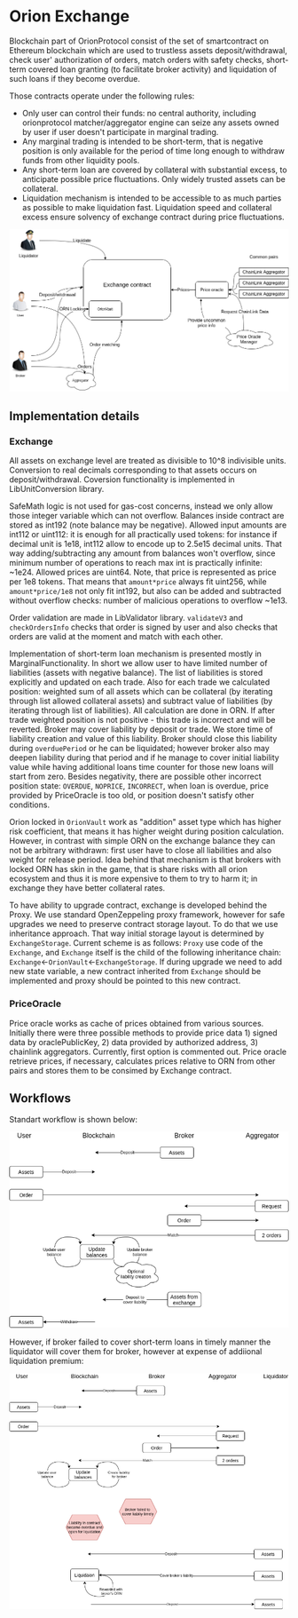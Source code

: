 # Orion Exchange

Blockchain part of OrionProtocol consist of the set of smartcontract on Ethereum blockchain which are used to trustless assets deposit/withdrawal, check user' authorization of orders, match orders with safety checks, short-term covered loan granting (to facilitate broker activity) and liquidation of such loans if they become overdue.

Those contracts operate under the following rules:
* Only user can control their funds: no central authority, including orionprotocol matcher/aggregator engine can seize any assets owned by user if user doesn't participate in marginal trading.
* Any marginal trading is intended to be short-term, that is negative position is only available for the period of time long enough to withdraw funds from other liquidity pools.
* Any short-term loan are covered by collateral with substantial excess, to anticipate possible price fluctuations. Only widely trusted assets can be collateral.
* Liquidation mechanism is intended to be accessible to as much parties as possible to make liquidation fast. Liquidation speed and collateral excess ensure solvency of exchange contract during price fluctuations.

![Scheme](./scheme.png)

## Implementation details

### Exchange
All assets on exchange level are treated as divisible to 10^8 indivisible units. Conversion to real decimals corresponding to that assets occurs on deposit/withdrawal. Coversion functionality is implemented in LibUnitConversion library.

SafeMath logic is not used for gas-cost concerns, instead we only allow those integer variable which can not overflow. Balances inside contract are stored as int192 (note balance may be negative). Allowed input amounts are int112 or uint112: it is enough for all practically used tokens: for instance if decimal unit is 1e18, int112 allow to encode up to 2.5e15 decimal units. That way adding/subtracting any amount from balances won't overflow, since minimum number of operations to reach max int is practically infinite: ~1e24. Allowed prices are uint64. Note, that price is represented as price per 1e8 tokens. That means that `amount*price` always fit uint256, while `amount*price/1e8` not only fit int192, but also can be added and subtracted without overflow checks: number of malicious operations to overflow ~1e13.

Order validation are made in LibValidator library. `validateV3` and `checkOrdersInfo` checks that order is signed by user and also checks that orders are valid at the moment and match with each other.

Implementation of short-term loan mechanism is presented mostly in MarginalFunctionality. In short we allow user to have limited number of liabilities (assets with negative balance). The list of liabilities is stored explicitly and updated on each trade. Also for each trade we calculated position: weighted sum of all assets which can be collateral (by iterating through list allowed collateral assets) and subtract value of liabilities (by iterating through list of liabilities). All calculation are done in ORN. If after trade weighted position is not positive - this trade is incorrect and will be reverted. Broker may cover liability by deposit or trade. We store time of liability creation and value of this liability. Broker should close this liability during `overduePeriod` or he can be liquidated; however broker also may deepen liability during that period and if he manage to cover initial liability value while having additional loans time counter for those new loans will start from zero. Besides negativity, there are possible other incorrect position state: `OVERDUE`, `NOPRICE`, `INCORRECT`, when loan is overdue, price provided by PriceOracle is too old, or position doesn't satisfy other conditions.

Orion locked in `OrionVault` work as "addition" asset type which has higher risk coefficient, that means it has higher weight during position calculation. However, in contrast with simple ORN on the exchange balance they can not be arbitrary withdrawn: first user have to close all liabilities and also weight for release period. Idea behind that mechanism is that brokers with locked ORN has skin in the game, that is share risks with all orion ecosystem and thus it is more expensive to them to try to harm it; in exchange they have better collateral rates.

To have ability to upgrade contract, exchange is developed behind the Proxy. We use standard OpenZeppeling proxy framework, however for safe upgrades we need to preserve contract storage layout. To do that we use inheritance approach. That way initial storage layout is determined by `ExchangeStorage`. Current scheme is as follows: `Proxy` use code of the `Exchange`, and `Exchange` itself is the child of the following inheritance chain: `Exchange`<-`OrionVault`<-`ExchangeStorage`. If during upgrade we need to add new state variable, a new contract inherited from `Exchange` should be implemented and proxy should be pointed to this new contract.

### PriceOracle
Price oracle works as cache of prices obtained from various sources. Initially there were three possible methods to provide price data 1) signed data by oraclePublicKey, 2) data provided by authorized address, 3) chainlink aggregators. Currently, first option is commented out. Price oracle retrieve prices, if necessary, calculates prices relative to ORN from other pairs and stores them to be consimed by Exchange contract.

## Workflows

Standart workflow is shown below:

![TradeWorkflow](./workflow1.png)

However, if broker failed to cover short-term loans in timely manner the liquidator will cover them for broker, however at expense of addiional liquidation premium:

![LiquidationWorkflow](./workflow2.png)
